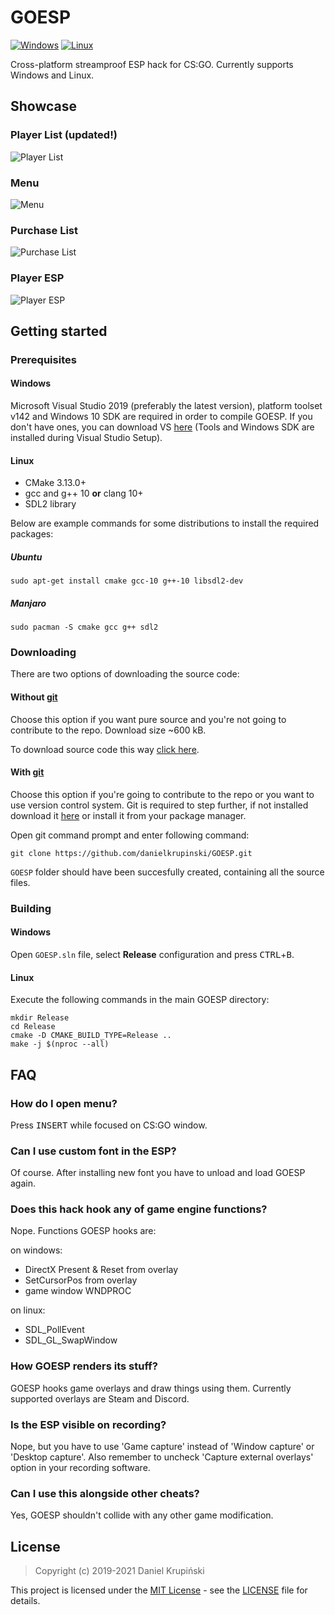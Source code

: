 # GOESP
[![Windows](https://github.com/playday3008/GOESP/workflows/Windows/badge.svg?branch=master&event=push)](https://github.com/playday3008/GOESP/actions?query=workflow%3AWindows) [![Linux](https://github.com/playday3008/GOESP/workflows/Linux/badge.svg?branch=master&event=push)](https://github.com/playday3008/GOESP/actions?query=workflow%3ALinux)

Cross-platform streamproof ESP hack for CS:GO. Currently supports Windows and Linux.

## Showcase

### Player List (updated!)

![Player List](https://i.imgur.com/Hvc4Olk.png)

### Menu

![Menu](https://i.imgur.com/3zvz2us.png)

### Purchase List

![Purchase List](https://i.imgur.com/V4lIx1G.png)

### Player ESP

![Player ESP](https://i.imgur.com/l4cOW0c.png)

## Getting started

### Prerequisites

#### Windows
Microsoft Visual Studio 2019 (preferably the latest version), platform toolset v142 and Windows 10 SDK are required in order to compile GOESP. If you don't have ones, you can download VS [here](https://visualstudio.microsoft.com/) (Tools and Windows SDK are installed during Visual Studio Setup).

#### Linux
-   CMake 3.13.0+
-   gcc and g++ 10 **or** clang 10+
-   SDL2 library

Below are example commands for some distributions to install the required packages:
##### Ubuntu
    sudo apt-get install cmake gcc-10 g++-10 libsdl2-dev
##### Manjaro
    sudo pacman -S cmake gcc g++ sdl2

<!--

#### macOS

    brew install gcc sdl2

-->

### Downloading
There are two options of downloading the source code:

#### Without [git](https://git-scm.com)

Choose this option if you want pure source and you're not going to contribute to the repo. Download size ~600 kB.

To download source code this way [click here](https://github.com/danielkrupinski/GOESP/archive/master.zip).

#### With [git](https://git-scm.com)

Choose this option if you're going to contribute to the repo or you want to use version control system. Git is required to step further, if not installed download it [here](https://git-scm.com) or install it from your package manager.

Open git command prompt and enter following command:

    git clone https://github.com/danielkrupinski/GOESP.git

`GOESP` folder should have been succesfully created, containing all the source files.

### Building

#### Windows
Open `GOESP.sln` file, select **Release** configuration and press <kbd>CTRL</kbd>+<kbd>B</kbd>.

#### Linux
Execute the following commands in the main GOESP directory:

    mkdir Release
    cd Release
    cmake -D CMAKE_BUILD_TYPE=Release ..
    make -j $(nproc --all)

## FAQ

### How do I open menu?
Press <kbd>INSERT</kbd> while focused on CS:GO window.

### Can I use custom font in the ESP?
Of course. After installing new font you have to unload and load GOESP again.

### Does this hack hook any of game engine functions?
Nope. Functions GOESP hooks are:

on windows:
-   DirectX Present & Reset from overlay
-   SetCursorPos from overlay
-   game window WNDPROC

on linux:
-   SDL_PollEvent
-   SDL_GL_SwapWindow

### How GOESP renders its stuff?
GOESP hooks game overlays and draw things using them. Currently supported overlays are Steam and Discord.

### Is the ESP visible on recording?
Nope, but you have to use 'Game capture' instead of 'Window capture' or 'Desktop capture'. Also remember to uncheck 'Capture external overlays' option in your recording software.

### Can I use this alongside other cheats?
Yes, GOESP shouldn't collide with any other game modification.

## License

> Copyright (c) 2019-2021 Daniel Krupiński

This project is licensed under the [MIT License](https://opensource.org/licenses/mit-license.php) - see the [LICENSE](LICENSE) file for details.
